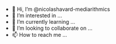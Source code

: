 - 👋 Hi, I’m @nicolashavard-mediarithmics
- 👀 I’m interested in ...
- 🌱 I’m currently learning ...
- 💞️ I’m looking to collaborate on ...
- 📫 How to reach me ...

<!---
nicolashavard-mediarithmics/nicolashavard-mediarithmics is a ✨ special ✨ repository because its `README.md` (this file) appears on your GitHub profile.
You can click the Preview link to take a look at your changes.
--->
